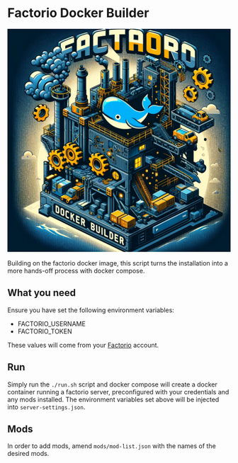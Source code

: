 # Factorio Docker Builder

![Docker Builder Image](./dalle-readme-image.png)

Building on the factorio docker image, this script turns the installation into a more hands-off process with docker compose.

## What you need

Ensure you have set the following environment variables:

- FACTORIO_USERNAME
- FACTORIO_TOKEN

These values will come from your [Factorio](https://www.factorio.com/profile) account.

## Run

Simply run the `./run.sh` script and docker compose will create a docker container running a factorio server, preconfigured with your credentials and any mods installed. The environment variables set above will be injected into `server-settings.json`.

## Mods

In order to add mods, amend `mods/mod-list.json` with the names of the desired mods.
